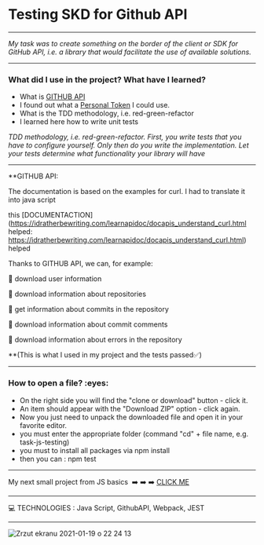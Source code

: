
<h1> Testing SKD for Github API </h1>


----

*My task was to create something on the border of the client or SDK for GitHub API,
i.e. a library that would facilitate the use of available solutions.*


-------

<h3>What did I use in the project? What have I learned?</h3>

* What is [GITHUB API](https://docs.github.com/en/rest)
* I found out what a [Personal Token](https://docs.github.com/en/github/authenticating-to-github/creating-a-personal-access-token) I could use. 
* What is the TDD methodology, i.e. red-green-refactor 
* I learned here how to write unit tests



*TDD methodology, i.e. red-green-refactor.
First, you write tests that you have to configure yourself.
Only then do you write the implementation.
Let your tests determine what functionality your library will have*


----

**GITHUB API: 

The documentation is based on the examples for curl. I had to translate it into java script 

this [DOCUMENTACTION](https://idratherbewriting.com/learnapidoc/docapis_understand_curl.html  helped: https://idratherbewriting.com/learnapidoc/docapis_understand_curl.html) helped



Thanks to GITHUB API, we can, for example:

🔷  download user information 

🔷  download information about repositories 

🔷  get information about commits in the repository 

🔷  download information about commit comments 

🔷  download information about errors in the repository 



**(This is what I used in my project and the tests passed:white_check_mark:)

-----

<h3>How to open a file? :eyes: </h3>

* On the right side you will find the "clone or download" button - click it.
* An item should appear with the "Download ZIP" option - click again.
* Now you just need to unpack the downloaded file and open it in your favorite editor.
* you must enter the appropriate folder (command "cd" + file name, e.g. task-js-testing) 
* you must to install all packages via npm install
* then you can : npm test

----

My next small project from JS basics  :arrow_right: :arrow_right: :arrow_right: [CLICK ME ](https://github.com/martynakil/-form---uploading-a-CSV-file-in-JS)

----

:computer: TECHNOLOGIES : Java Script, GithubAPI, Webpack,  JEST

----







![Zrzut ekranu 2021-01-19 o 22 24 13](https://user-images.githubusercontent.com/59742201/105095876-907b4200-5aa6-11eb-967c-7180044f7025.png)
